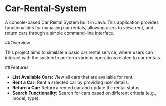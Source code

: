 # Car-Rental-System
A console-based Car Rental System built in Java. This application provides functionalities for managing car rentals, allowing users to view, rent, and return cars through a simple command-line interface.

##Overview

This project aims to simulate a basic car rental service, where users can interact with the system to perform various operations related to car rentals.

##Features

- **List Available Cars:** View all cars that are available for rent.
- **Rent a Car:** Rent a selected car by providing user details.
- **Return a Car:** Return a rented car and update the rental status.
- **Search Functionality:** Search for cars based on different criteria (e.g., model, type).
